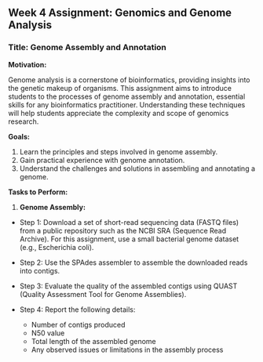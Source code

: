 ## Week 4 Assignment: Genomics and Genome Analysis

### Title: Genome Assembly and Annotation

**Motivation:**

Genome analysis is a cornerstone of bioinformatics, providing insights into the genetic makeup of organisms. This assignment aims to introduce students to the processes of genome assembly and annotation, essential skills for any bioinformatics practitioner. Understanding these techniques will help students appreciate the complexity and scope of genomics research.

**Goals:**

1. Learn the principles and steps involved in genome assembly.
2. Gain practical experience with genome annotation.
3. Understand the challenges and solutions in assembling and annotating a genome.

**Tasks to Perform:**

1. **Genome Assembly:**
 
  - Step 1: Download a set of short-read sequencing data (FASTQ files) from a public repository such as the NCBI SRA (Sequence Read Archive). For this assignment, use a small bacterial genome dataset (e.g., Escherichia coli).

  - Step 2: Use the SPAdes assembler to assemble the downloaded reads into contigs.

  - Step 3: Evaluate the quality of the assembled contigs using QUAST (Quality Assessment Tool for Genome Assemblies).

  - Step 4: Report the following details:

    - Number of contigs produced
    - N50 value
    - Total length of the assembled genome
    - Any observed issues or limitations in the assembly process

